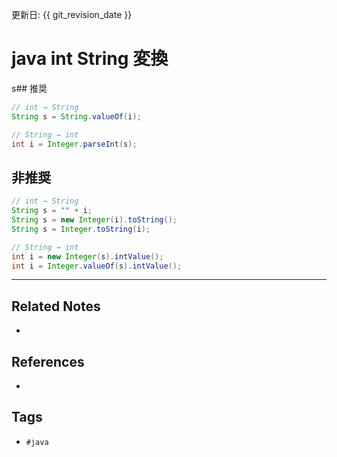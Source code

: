 更新日: {{ git_revision_date }}

# java int String 変換
s## 推奨
```java
// int → String
String s = String.valueOf(i);

// String → int
int i = Integer.parseInt(s);
```


## 非推奨
```java
// int → String
String s = "" + i;
String s = new Integer(i).toString();
String s = Integer.toString(i);

// String → int
int i = new Integer(s).intValue();
int i = Integer.valueOf(s).intValue();

```

---
## Related Notes
- 

## References
- 

## Tags
- `#java` 